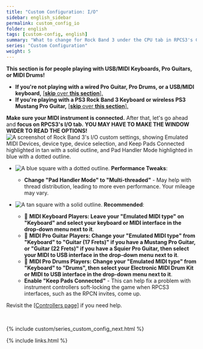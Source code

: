 ```yaml
---
title: "Custom Configuration: I/O"
sidebar: english_sidebar
permalink: custom_config_io
folder: english
tags: [custom-config, english]
summary: "What to change for Rock Band 3 under the CPU tab in RPCS3's Custom Configuration."
series: "Custom Configuration"
weight: 5
---
```


**This section is for people playing with USB/MIDI Keyboards, Pro Guitars, or MIDI Drums!**
* **If you're not playing with a wired Pro Guitar, Pro Drums, or a USB/MIDI keyboard,** [[**skip** over **this section**].](https://rb3pc.milohax.org/custom_config_net)  
* **If you're playing with a PS3 Rock Band 3 Keyboard or wireless PS3 Mustang Pro Guitar,** [[**skip** over **this section**].](https://rb3pc.milohax.org/custom_config_net)  

**Make sure your MIDI instrument is connected.** After that, let's go ahead and **focus on RPCS3's I/O tab.**
**YOU MAY HAVE TO MAKE THE WINDOW WIDER TO READ THE OPTIONS!**
![A screenshot of Rock Band 3's I/O custom settings, showing Emulated MIDI Devices, device type, device selection, and Keep Pads Connected highlighted in tan with a solid outline, and Pad Handler Mode highlighted in blue with a dotted outline.](https://rb3pc.milohax.org/images/cust/io.png "I/O")

* ![A blue square with a dotted outline.](https://rb3pc.milohax.org/images/cust/smallblue.png "Tan Square") **Performance Tweaks**: 
	* **Change "Pad Handler Mode" to "Multi-threaded"** - May help with thread distribution, leading to more even performance. Your mileage may vary.

* ![A tan square with a solid outline.](https://rb3pc.milohax.org/images/cust/smalltan.png "Tan Square") **Recommended**: 
	* 🎹 **MIDI Keyboard Players: Leave your "Emulated MIDI type" on "Keyboard" and select your keyboard or MIDI interface in the drop-down menu next to it**.
	* 🎸 **MIDI Pro Guitar Players: Change your "Emulated MIDI type" from "Keyboard" to "Guitar (17 Frets)" if you have a Mustang Pro Guitar, or "Guitar (22 Frets)" if you have a Squier Pro Guitar, then select your MIDI to USB interface in the drop-down menu next to it**.
	* 🥁 **MIDI Pro Drums Players: Change your "Emulated MIDI type" from "Keyboard" to "Drums", then select your Electronic MIDI Drum Kit or MIDI to USB interface in the drop-down menu next to it**.
	* **Enable "Keep Pads Connected"** - This can help fix a problem with instrument controllers soft-locking the game when RPCS3 interfaces, such as the RPCN invites, come up.

Revisit the [[Controllers page]](https://rb3pc.milohax.org/ctrls) if you need help.

<br/>

{% include custom/series_custom_config_next.html %}

{% include links.html %}